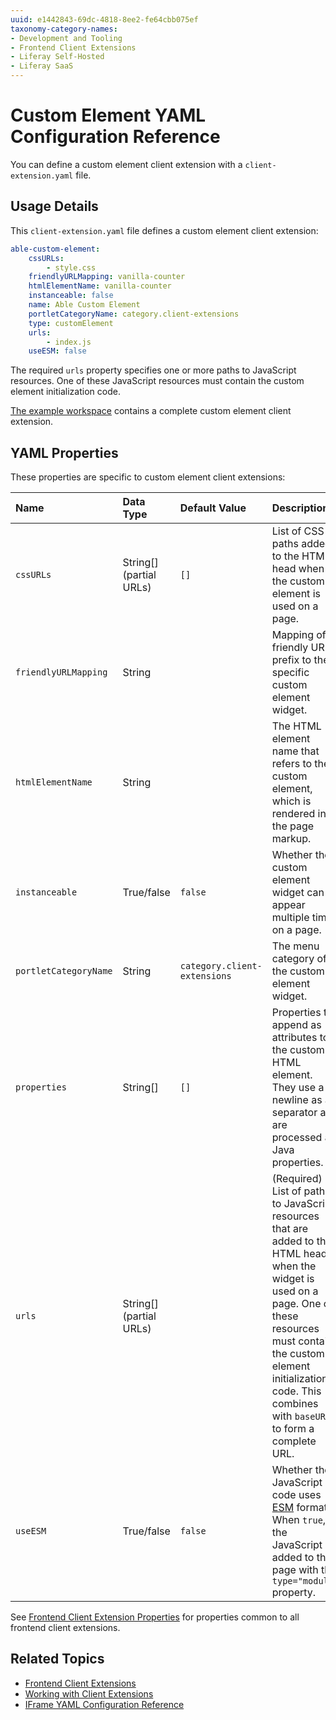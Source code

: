 ```yaml
---
uuid: e1442843-69dc-4818-8ee2-fe64cbb075ef
taxonomy-category-names:
- Development and Tooling
- Frontend Client Extensions
- Liferay Self-Hosted
- Liferay SaaS
---
```

# Custom Element YAML Configuration Reference

You can define a custom element client extension with a `client-extension.yaml` file.

## Usage Details

This `client-extension.yaml` file defines a custom element client extension:

```yaml
able-custom-element:
    cssURLs:
        - style.css
    friendlyURLMapping: vanilla-counter
    htmlElementName: vanilla-counter
    instanceable: false
    name: Able Custom Element
    portletCategoryName: category.client-extensions
    type: customElement
    urls:
        - index.js
    useESM: false
```

The required `urls` property specifies one or more paths to JavaScript resources. One of these JavaScript resources must contain the custom element initialization code.

[The example workspace](https://github.com/liferay/liferay-portal/tree/master/workspaces/liferay-sample-workspace/client-extensions/liferay-sample-custom-element-1) contains a complete custom element client extension.

## YAML Properties

These properties are specific to custom element client extensions:

| Name | Data Type | Default Value | Description |
| :--- | :--- | :--- | :--- |
| `cssURLs` | String[] (partial URLs) | `[]` | List of CSS paths added to the HTML head when the custom element is used on a page. |
| `friendlyURLMapping` | String | | Mapping of a friendly URL prefix to the specific custom element widget. |
| `htmlElementName` | String | | The HTML element name that refers to the custom element, which is rendered in the page markup. |
| `instanceable` | True/false | `false` | Whether the custom element widget can appear multiple times on a page. |
| `portletCategoryName` | String | `category.client-extensions` | The menu category of the custom element widget. |
| `properties` | String[] | `[]` | Properties to append as attributes to the custom HTML element. They use a newline as a separator and are processed as Java properties. |
| `urls` | String[] (partial URLs) | | (Required) List of paths to JavaScript resources that are added to the HTML head when the widget is used on a page. One of these resources must contain the custom element initialization code. This combines with `baseURL` to form a complete URL. |
| `useESM` | True/false | `false` | Whether the JavaScript code uses [ESM](https://nodejs.org/api/esm.html#modules-ecmascript-modules) format. When `true`, the JavaScript is added to the page with the `type="module"` property. |

See [Frontend Client Extension Properties](../frontend-client-extensions.md#frontend-client-extension-properties) for properties common to all frontend client extensions.

## Related Topics

* [Frontend Client Extensions](../frontend-client-extensions.md)
* [Working with Client Extensions](../working-with-client-extensions.md)
* [IFrame YAML Configuration Reference](./iframe-yaml-configuration-reference.md)
